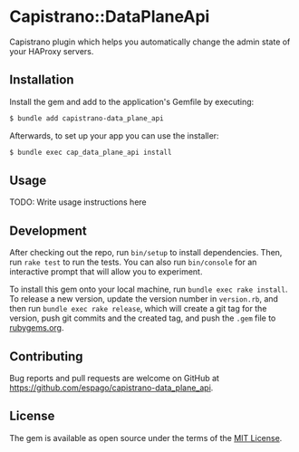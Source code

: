 # Capistrano::DataPlaneApi

Capistrano plugin which helps you automatically change the admin state of your HAProxy servers.

## Installation

Install the gem and add to the application's Gemfile by executing:

```sh
$ bundle add capistrano-data_plane_api
```

Afterwards, to set up your app you can use the installer:

```sh
$ bundle exec cap_data_plane_api install
```

## Usage

TODO: Write usage instructions here

## Development

After checking out the repo, run `bin/setup` to install dependencies. Then, run `rake test` to run the tests. You can also run `bin/console` for an interactive prompt that will allow you to experiment.

To install this gem onto your local machine, run `bundle exec rake install`. To release a new version, update the version number in `version.rb`, and then run `bundle exec rake release`, which will create a git tag for the version, push git commits and the created tag, and push the `.gem` file to [rubygems.org](https://rubygems.org).

## Contributing

Bug reports and pull requests are welcome on GitHub at https://github.com/espago/capistrano-data_plane_api.

## License

The gem is available as open source under the terms of the [MIT License](https://opensource.org/licenses/MIT).
